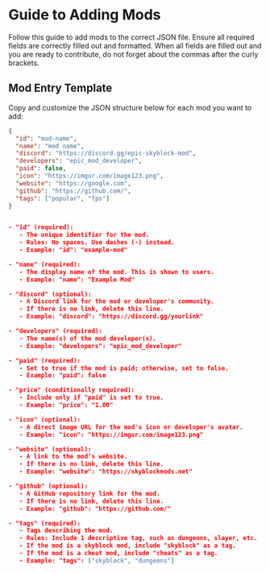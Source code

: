 # Guide to Adding Mods

Follow this guide to add mods to the correct JSON file. Ensure all required fields are correctly filled out and formatted. When all fields are filled out and you are ready to contribute, do not forget about the commas after the curly brackets.

## Mod Entry Template

Copy and customize the JSON structure below for each mod you want to add:

```json
{
  "id": "mod-name", 
  "name": "mod name",
  "discord": "https://discord.gg/epic-skyblock-mod",
  "developers": "epic_mod_developer",
  "paid": false,
  "icon": "https://imgur.com/image123.png",
  "website": "https://google.com",
  "github": "https://github.com/",
  "tags": ["popular", "fps"]
}


- "id" (required):
   - The unique identifier for the mod.
   - Rules: No spaces. Use dashes (-) instead.
   - Example: "id": "example-mod"

- "name" (required):
   - The display name of the mod. This is shown to users.
   - Example: "name": "Example Mod"

- "discord" (optional):
   - A Discord link for the mod or developer's community.
   - If there is no link, delete this line.
   - Example: "discord": "https://discord.gg/yourlink"

- "developers" (required):
   - The name(s) of the mod developer(s).
   - Example: "developers": "epic_mod_developer"

- "paid" (required):
   - Set to true if the mod is paid; otherwise, set to false.
   - Example: "paid": false

- "price" (conditionally required):
   - Include only if "paid" is set to true.
   - Example: "price": "1.00"

- "icon" (optional):
   - A direct image URL for the mod's icon or developer's avatar.
   - Example: "icon": "https://imgur.com/image123.png"

- "website" (optional):
   - A link to the mod’s website.
   - If there is no link, delete this line.
   - Example: "website": "https://skyblockmods.net"

- "github" (optional):
   - A GitHub repository link for the mod.
   - If there is no link, delete this line.
   - Example: "github": "https://github.com/"

- "tags" (required):
   - Tags describing the mod.
   - Rules: Include 1 descriptive tag, such as dungeons, slayer, etc.
   - If the mod is a skyblock mod, include "skyblock" as a tag.
   - If the mod is a cheat mod, include "cheats" as a tag.
   - Example: "tags": ["skyblock", "dungeons"]
